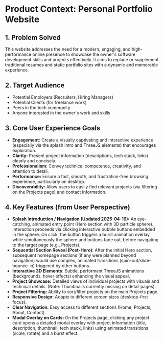 # Product Context: Personal Portfolio Website

## 1. Problem Solved

This website addresses the need for a modern, engaging, and high-performance online presence to showcase the owner's software development skills and projects effectively. It aims to replace or supplement traditional resumes and static portfolio sites with a dynamic and memorable experience.

## 2. Target Audience

*   Potential Employers (Recruiters, Hiring Managers)
*   Potential Clients (for freelance work)
*   Peers in the tech community
*   Anyone interested in the owner's work and skills

## 3. Core User Experience Goals

*   **Engagement:** Create a visually captivating and interactive experience (especially via the splash intro and ThreeJS elements) that encourages exploration.
*   **Clarity:** Present project information (descriptions, tech stack, links) clearly and concisely.
*   **Professionalism:** Convey technical competence, creativity, and attention to detail.
*   **Performance:** Ensure a fast, smooth, and frustration-free browsing experience, particularly on desktop.
*   **Discoverability:** Allow users to easily find relevant projects (via filtering on the Projects page) and contact information.

## 4. Key Features (from User Perspective)

*   **Splash Introduction / Navigation (Updated 2025-04-16):** An eye-catching, animated entry point (Hero section with 3D particle sphere). Interaction proceeds via clicking interactive bubble buttons embedded in the sphere. On click, the button triggers a burst animation overlay, while simultaneously the sphere and buttons fade out, before navigating to the target page (e.g., Projects).
*   **Sequential Section Reveal (Post-Hero):** After the initial Hero section, subsequent homepage sections (if any were planned beyond navigation) would use complex, animated transitions (spin-out/slide-bounce-in) triggered by other buttons.
*   **Interactive 3D Elements:** Subtle, performant ThreeJS animations (backgrounds, hover effects) enhancing the visual appeal.
*   **Project Showcase:** Detailed views of individual projects with visuals and technical details. (Note: Thumbnails currently missing on detail pages).
*   **Project Filtering:** Ability to sort/filter projects on the main Projects page.
*   **Responsive Design:** Adapts to different screen sizes (desktop-first focus).
*   **Clear Navigation:** Easy access to different sections (Home, Projects, About, Contact).
*   **Modal Overlay on Cards:** On the Projects page, clicking any project card opens a detailed modal overlay with project information (title, description, thumbnail, tech stack, links) using animated transitions (scale, rotate) and a burst effect.